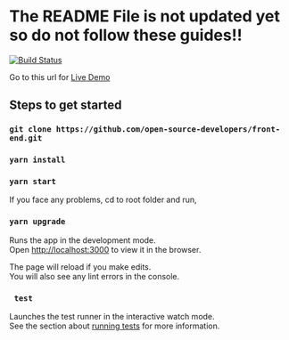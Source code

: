 # The README File is not updated yet so do not follow these guides!!

[![Build Status](https://travis-ci.com/open-source-developers/front-end.svg?branch=master)](https://travis-ci.com/open-source-developers/front-end)

Go to this url for [Live Demo](https://side-kick-app.herokuapp.com/#/login)

## Steps to get started

### `git clone https://github.com/open-source-developers/front-end.git`

### `yarn install`

### `yarn start`

If you face any problems, cd to root folder and run,
### `yarn upgrade`

Runs the app in the development mode.<br>
Open [http://localhost:3000](http://localhost:3000) to view it in the browser.

The page will reload if you make edits.<br>
You will also see any lint errors in the console.

### ` test`

Launches the test runner in the interactive watch mode.<br>
See the section about [running tests](https://facebook.github.io/create-react-app/docs/running-tests) for more information.
